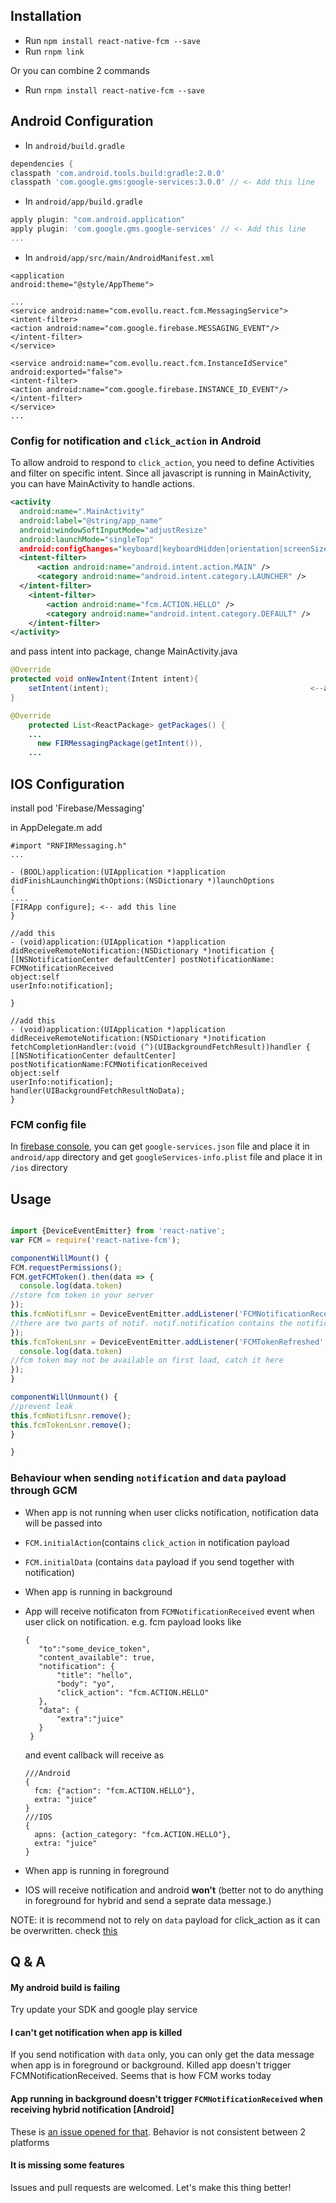 ## Installation

- Run `npm install react-native-fcm --save`
- Run `rnpm link`

Or you can combine 2 commands
- Run `rnpm install react-native-fcm --save`

## Android Configuration

- In `android/build.gradle`
```gradle
dependencies {
classpath 'com.android.tools.build:gradle:2.0.0'
classpath 'com.google.gms:google-services:3.0.0' // <- Add this line
```

- In `android/app/build.gradle`
```gradle
apply plugin: "com.android.application"
apply plugin: 'com.google.gms.google-services' // <- Add this line
...
```

- In `android/app/src/main/AndroidManifest.xml`

```
<application
android:theme="@style/AppTheme">

...
<service android:name="com.evollu.react.fcm.MessagingService">
<intent-filter>
<action android:name="com.google.firebase.MESSAGING_EVENT"/>
</intent-filter>
</service>

<service android:name="com.evollu.react.fcm.InstanceIdService" android:exported="false">
<intent-filter>
<action android:name="com.google.firebase.INSTANCE_ID_EVENT"/>
</intent-filter>
</service>
...
```
### Config for notification and `click_action` in Android
To allow android to respond to `click_action`, you need to define Activities and filter on specific intent. Since all javascript is running in MainActivity, you can have MainActivity to handle actions.
```xml
<activity
  android:name=".MainActivity"
  android:label="@string/app_name"
  android:windowSoftInputMode="adjustResize"
  android:launchMode="singleTop"                                          <--add this line to reuse MainActivity
  android:configChanges="keyboard|keyboardHidden|orientation|screenSize">
  <intent-filter>
      <action android:name="android.intent.action.MAIN" />
      <category android:name="android.intent.category.LAUNCHER" />
  </intent-filter>
    <intent-filter>                                                       <--add this line
        <action android:name="fcm.ACTION.HELLO" />                        <--add this line, name should match click_action
        <category android:name="android.intent.category.DEFAULT" />       <--add this line
    </intent-filter>                                                      <--add this line
</activity>
```
and pass intent into package, change MainActivity.java
```java
@Override                                                                 <--add this line
protected void onNewIntent(Intent intent){                                <--add this line
    setIntent(intent);                                             <--add this line to update intent on notification click
}                                                                         <--add this line

@Override
    protected List<ReactPackage> getPackages() {
    ...
      new FIRMessagingPackage(getIntent()),                               <--add getIntent()
    ...
```

## IOS Configuration

install pod 'Firebase/Messaging'

in AppDelegate.m add
```
#import "RNFIRMessaging.h"
...

- (BOOL)application:(UIApplication *)application didFinishLaunchingWithOptions:(NSDictionary *)launchOptions
{
....
[FIRApp configure]; <-- add this line
}

//add this
- (void)application:(UIApplication *)application didReceiveRemoteNotification:(NSDictionary *)notification {
[[NSNotificationCenter defaultCenter] postNotificationName: FCMNotificationReceived
object:self
userInfo:notification];

}

//add this
- (void)application:(UIApplication *)application didReceiveRemoteNotification:(NSDictionary *)notification fetchCompletionHandler:(void (^)(UIBackgroundFetchResult))handler {
[[NSNotificationCenter defaultCenter] postNotificationName:FCMNotificationReceived
object:self
userInfo:notification];
handler(UIBackgroundFetchResultNoData);
}
```


### FCM config file
In [firebase console](https://console.firebase.google.com/), you can get `google-services.json` file and place it in `android/app` directory and get `googleServices-info.plist` file and place it in `/ios` directory

## Usage

```javascript

import {DeviceEventEmitter} from 'react-native';
var FCM = require('react-native-fcm');

componentWillMount() {
FCM.requestPermissions();
FCM.getFCMToken().then(data => {
  console.log(data.token)
//store fcm token in your server
});
this.fcmNotifLsnr = DeviceEventEmitter.addListener('FCMNotificationReceived', (notif) => {
//there are two parts of notif. notif.notification contains the notification payload, notif.data contains data payload
});
this.fcmTokenLsnr = DeviceEventEmitter.addListener('FCMTokenRefreshed', (data) => {
  console.log(data.token)
//fcm token may not be available on first load, catch it here
});
}

componentWillUnmount() {
//prevent leak
this.fcmNotifLsnr.remove();
this.fcmTokenLsnr.remove();
}

}
```

### Behaviour when sending `notification` and `data` payload through GCM
- When app is not running when user clicks notification, notification data will be passed into 
 - `FCM.initialAction`(contains `click_action` in notification payload
 - `FCM.initialData` (contains `data` payload if you send together with notification)

- When app is running in background
 - App will receive notificaton from `FCMNotificationReceived` event when user click on notification.
   e.g. fcm payload looks like
   ```
   {
      "to":"some_device_token",
      "content_available": true,
      "notification": {
          "title": "hello",
          "body": "yo",
          "click_action": "fcm.ACTION.HELLO"
      },
      "data": {
          "extra":"juice"
      }
    }
    ```
    and event callback will receive as
    ```
    ///Android
    {
      fcm: {"action": "fcm.ACTION.HELLO"},
      extra: "juice"
    }
    ///IOS
    {
      apns: {action_category: "fcm.ACTION.HELLO"},
      extra: "juice"
    }
    ```

- When app is running in foreground
 - IOS will receive notification and android **won't** (better not to do anything in foreground for hybrid and send a seprate data message.)

NOTE: it is recommend not to rely on `data` payload for click_action as it can be overwritten. check [this](http://stackoverflow.com/questions/33738848/handle-multiple-notifications-with-gcm)

## Q & A
#### My android build is failing
Try update your SDK and google play service
#### I can't get notification when app is killed
If you send notification with `data` only, you can only get the data message when app is in foreground or background. Killed app doesn't trigger FCMNotificationReceived. Seems that is how FCM works today
#### App running in background doesn't trigger `FCMNotificationReceived` when receiving hybrid notification [Android]
These is [an issue opened for that](https://github.com/google/gcm/issues/63). Behavior is not consistent between 2 platforms
#### It is missing some features
Issues and pull requests are welcomed. Let's make this thing better!

